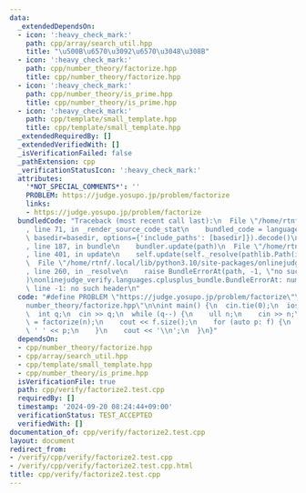 ```yaml
---
data:
  _extendedDependsOn:
  - icon: ':heavy_check_mark:'
    path: cpp/array/search_util.hpp
    title: "\u500B\u6570\u3092\u6570\u3048\u308B"
  - icon: ':heavy_check_mark:'
    path: cpp/number_theory/factorize.hpp
    title: cpp/number_theory/factorize.hpp
  - icon: ':heavy_check_mark:'
    path: cpp/number_theory/is_prime.hpp
    title: cpp/number_theory/is_prime.hpp
  - icon: ':heavy_check_mark:'
    path: cpp/template/small_template.hpp
    title: cpp/template/small_template.hpp
  _extendedRequiredBy: []
  _extendedVerifiedWith: []
  _isVerificationFailed: false
  _pathExtension: cpp
  _verificationStatusIcon: ':heavy_check_mark:'
  attributes:
    '*NOT_SPECIAL_COMMENTS*': ''
    PROBLEM: https://judge.yosupo.jp/problem/factorize
    links:
    - https://judge.yosupo.jp/problem/factorize
  bundledCode: "Traceback (most recent call last):\n  File \"/home/rtnf/.local/lib/python3.10/site-packages/onlinejudge_verify/documentation/build.py\"\
    , line 71, in _render_source_code_stat\n    bundled_code = language.bundle(stat.path,\
    \ basedir=basedir, options={'include_paths': [basedir]}).decode()\n  File \"/home/rtnf/.local/lib/python3.10/site-packages/onlinejudge_verify/languages/cplusplus.py\"\
    , line 187, in bundle\n    bundler.update(path)\n  File \"/home/rtnf/.local/lib/python3.10/site-packages/onlinejudge_verify/languages/cplusplus_bundle.py\"\
    , line 401, in update\n    self.update(self._resolve(pathlib.Path(included), included_from=path))\n\
    \  File \"/home/rtnf/.local/lib/python3.10/site-packages/onlinejudge_verify/languages/cplusplus_bundle.py\"\
    , line 260, in _resolve\n    raise BundleErrorAt(path, -1, \"no such header\"\
    )\nonlinejudge_verify.languages.cplusplus_bundle.BundleErrorAt: number_theory/factorize.hpp:\
    \ line -1: no such header\n"
  code: "#define PROBLEM \"https://judge.yosupo.jp/problem/factorize\"\n#include \"\
    number_theory/factorize.hpp\"\n\nint main() {\n  cin.tie(0);\n  ios::sync_with_stdio(false);\n\
    \  int q;\n  cin >> q;\n  while (q--) {\n    ull n;\n    cin >> n;\n    auto f\
    \ = factorize(n);\n    cout << f.size();\n    for (auto p: f) {\n      cout <<\
    \ ' ' << p;\n    }\n    cout << '\\n';\n  }\n}"
  dependsOn:
  - cpp/number_theory/factorize.hpp
  - cpp/array/search_util.hpp
  - cpp/template/small_template.hpp
  - cpp/number_theory/is_prime.hpp
  isVerificationFile: true
  path: cpp/verify/factorize2.test.cpp
  requiredBy: []
  timestamp: '2024-09-20 08:24:44+09:00'
  verificationStatus: TEST_ACCEPTED
  verifiedWith: []
documentation_of: cpp/verify/factorize2.test.cpp
layout: document
redirect_from:
- /verify/cpp/verify/factorize2.test.cpp
- /verify/cpp/verify/factorize2.test.cpp.html
title: cpp/verify/factorize2.test.cpp
---
```

